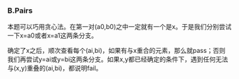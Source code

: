 ### B.Pairs

本题可以巧用贪心法。在第一对(a0,b0)之中一定就有一个是x。于是我们分别尝试一下x=a0或者x=a1这两条分支。

确定了x之后，顺次查看每个(ai,bi)，如果有与x重合的元素，那么就pass；否则我们再尝试y=ai或y=bi这两条分支。如果x,y都已经确定的条件下，遇到任何无法与(x,y)重叠的(ai,bi)，都说明fail。
